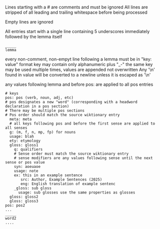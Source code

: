 Lines starting with a # are comments and must be ignored
All lines are stripped of all leading and trailing whitespace before being processed

Empty lines are ignored

All entries start with a single line containing 5 underscores
immediately followed by the lemma itself

```
_____
lemma
```

every non-comment, non-empyt line following a lemma must be in "key: value" format
key may contain only alphanumeric plus "_-"
the same key may be used multiple times, values are appended not overwritten
Any '\n' found in value will be converted to a newline unless it is escaped as '\\n'

any values following lemma and before pos: are applied to all pos entries

```
# keys
pos: pos (verb, noun, adj, etc)
# pos designates a new "word" (corresponding with a headword declaration in a pos section)
# There may be multiple pos sections
# Pos order should match the source wiktionary entry
  meta: meta
  # all keys following pos and before the first sense are applied to all senses
  g: (m, f, n, mp, fp) for nouns
  usage: blah
  ety: etymology
  gloss: gloss1
    q: qualifiers
    # Sense order must match the source wiktionary entry
    # sense modifiers are any values following sense until the next sense or pos value
    syn: aoeuaoe
    usage: note
    ex: this in an example sentence
       src: Author, Example Sentences (2025)
       eng: English translation of example sentenc
    _gloss: sub gloss
      usage: sub glosses use the same properties as glosses
  gloss: gloss2
  gloss: gloss3
pos: pos2
...
_____
word2
....
```
